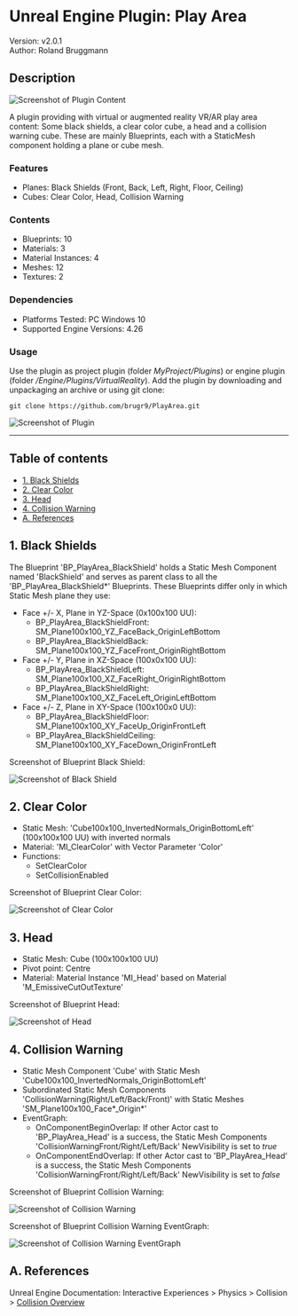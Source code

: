# Unreal Engine Plugin: Play Area

Version: v2.0.1
<br>Author: Roland Bruggmann

## Description

![Screenshot of Plugin Content](Docs/ScreenshotPluginContent.jpg "Screenshot of Plugin Content")

A plugin providing with virtual or augmented reality VR/AR play area content: Some black shields, a clear color cube, a head and a collision warning cube. These are mainly Blueprints, each with a StaticMesh component holding a plane or cube mesh.

### Features

* Planes: Black Shields (Front, Back, Left, Right, Floor, Ceiling)
* Cubes: Clear Color, Head, Collision Warning

### Contents

* Blueprints: 10
* Materials: 3
* Material Instances: 4
* Meshes: 12
* Textures: 2

### Dependencies

* Platforms Tested: PC Windows 10
* Supported Engine Versions: 4.26

### Usage

Use the plugin as project plugin (folder *MyProject/Plugins*) or engine plugin (folder */Engine/Plugins/VirtualReality*). Add the plugin by downloading and unpackaging an archive or using git clone:

```shell
git clone https://github.com/brugr9/PlayArea.git
```

![Screenshot of Plugin](Docs/ScreenshotPlugin.jpg "Screenshot of Plugin")

---

## Table of contents

<!-- Start Document Outline -->

* [1. Black Shields](#1-black-shields)
* [2. Clear Color](#2-clear-color)
* [3. Head](#3-head)
* [4. Collision Warning](#4-collision-warning)
* [A. References](#a-references)

<!-- End Document Outline -->

## 1. Black Shields

The Blueprint 'BP_PlayArea_BlackShield' holds a Static Mesh Component named 'BlackShield' and serves as parent class to all the 'BP_PlayArea_BlackShield*' Blueprints. These Blueprints differ only in which Static Mesh plane they use:

* Face +/- X, Plane in YZ-Space (0x100x100 UU):
  * BP_PlayArea_BlackShieldFront: SM_Plane100x100_YZ_FaceBack_OriginLeftBottom
  * BP_PlayArea_BlackShieldBack: SM_Plane100x100_YZ_FaceFront_OriginRightBottom
* Face +/- Y, Plane in XZ-Space (100x0x100 UU):
  * BP_PlayArea_BlackShieldLeft: SM_Plane100x100_XZ_FaceRight_OriginRightBottom
  * BP_PlayArea_BlackShieldRight: SM_Plane100x100_XZ_FaceLeft_OriginLeftBottom
* Face +/- Z, Plane in XY-Space (100x100x0 UU):
  * BP_PlayArea_BlackShieldFloor: SM_Plane100x100_XY_FaceUp_OriginFrontLeft
  * BP_PlayArea_BlackShieldCeiling: SM_Plane100x100_XY_FaceDown_OriginFrontLeft

Screenshot of Blueprint Black Shield:

![Screenshot of Black Shield](Docs/ScreenshotBlackShield.jpg "Screenshot of Black Shield")

## 2. Clear Color

* Static Mesh: 'Cube100x100_InvertedNormals_OriginBottomLeft' (100x100x100 UU) with inverted normals
* Material: 'MI_ClearColor' with Vector Parameter 'Color'
* Functions:
  * SetClearColor
  * SetCollisionEnabled

Screenshot of Blueprint Clear Color:

![Screenshot of Clear Color](Docs/ScreenshotClearColor.jpg "Screenshot of Clear Color")

<div style='page-break-after: always'></div>

## 3. Head

* Static Mesh: Cube (100x100x100 UU)
* Pivot point: Centre
* Material: Material Instance 'MI_Head' based on Material 'M_EmissiveCutOutTexture'

Screenshot of Blueprint Head:

![Screenshot of Head](Docs/ScreenshotHead.jpg "Screenshot of Head")

<div style='page-break-after: always'></div>

## 4. Collision Warning

* Static Mesh Component 'Cube' with Static Mesh 'Cube100x100_InvertedNormals_OriginBottomLeft'
* Subordinated Static Mesh Components 'CollisionWarning(Right/Left/Back/Front)' with Static Meshes 'SM_Plane100x100_Face\*_Origin\*'
* EventGraph:
  * OnComponentBeginOverlap: If other Actor cast to 'BP_PlayArea_Head' is a success, the Static Mesh Components 'CollisionWarningFront/Right/Left/Back' NewVisibility is set to *true*
  * OnComponentEndOverlap: If other Actor cast to 'BP_PlayArea_Head' is a success, the Static Mesh Components 'CollisionWarningFront/Right/Left/Back' NewVisibility is set to *false*

Screenshot of Blueprint Collision Warning:

![Screenshot of Collision Warning](Docs/ScreenshotCollisionWarning.jpg "Screenshot of Collision Warning")

Screenshot of Blueprint Collision Warning EventGraph:

![Screenshot of Collision Warning EventGraph](Docs/ScreenshotCollisionWarningEventGraph.jpg "Screenshot of Collision Warning EventGraph")

## A. References

Unreal Engine Documentation: Interactive Experiences > Physics > Collision > [Collision Overview](https://docs.unrealengine.com/en-US/InteractiveExperiences/Physics/Collision/Overview/index.html)
